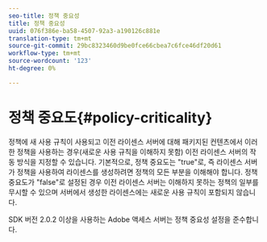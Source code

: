 ```yaml
---
seo-title: 정책 중요성
title: 정책 중요성
uuid: 076f386e-ba58-4507-92a3-a190126c881e
translation-type: tm+mt
source-git-commit: 29bc8323460d9be0fce66cbea7c6fce46df20d61
workflow-type: tm+mt
source-wordcount: '123'
ht-degree: 0%

---
```



# 정책 중요도{#policy-criticality}

정책에 새 사용 규칙이 사용되고 이전 라이센스 서버에 대해 패키지된 컨텐츠에서 이러한 정책을 사용하는 경우(새로운 사용 규칙을 이해하지 못함) 이전 라이센스 서버의 작동 방식을 지정할 수 있습니다. 기본적으로, 정책 중요도는 &quot;true&quot;로, 즉 라이센스 서버가 정책을 사용하여 라이센스를 생성하려면 정책의 모든 부분을 이해해야 합니다. 정책 중요도가 &quot;false&quot;로 설정된 경우 이전 라이센스 서버는 이해하지 못하는 정책의 일부를 무시할 수 있으며 서버에서 생성한 라이센스에는 새로운 사용 규칙이 포함되지 않습니다.

SDK 버전 2.0.2 이상을 사용하는 Adobe 액세스 서버는 정책 중요성 설정을 준수합니다.
